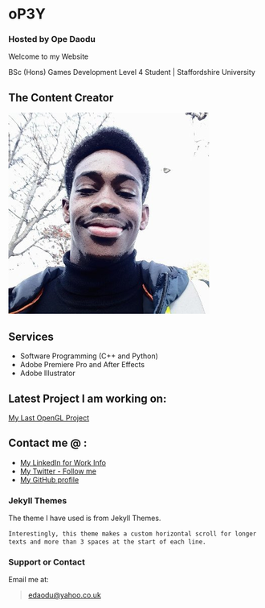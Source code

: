 # oP3Y 
### Hosted by Ope Daodu

Welcome to my Website

BSc (Hons) Games Development Level 4 Student | Staffordshire University

## The Content Creator
![Ope Daodu](https://raw.githubusercontent.com/OP3-Daodu/OP3-Daodu.github.io/master/me.jpg "The Content Creator")

## Services
- Software Programming (C++ and Python)
- Adobe Premiere Pro and After Effects
- Adobe Illustrator

## Latest Project I am working on:
[My Last OpenGL Project](https://github.com/OP3-Daodu/OpenGL-1https://github.com/OP3-Daodu/OpenGL-1)

## Contact me @ :
* [My LinkedIn for Work Info](https://www.linkedin.com/in/ope-daodu123/)
* [My Twitter - Follow me](https://twitter.com/OpeDaoud)
* [My GitHub profile](https://github.com/OP3-Daodu)


### Jekyll Themes

The theme I have used is from Jekyll Themes.

    Interestingly, this theme makes a custom horizontal scroll for longer texts and more than 3 spaces at the start of each line.

### Support or Contact
Email me at: 
> edaodu@yahoo.co.uk

